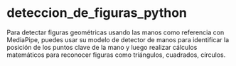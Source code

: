 # deteccion_de_figuras_python
Para detectar figuras geométricas usando las manos como referencia con MediaPipe, puedes usar su modelo de detector de manos para identificar la posición de los puntos clave de la mano y luego realizar cálculos matemáticos para reconocer figuras como triángulos, cuadrados, círculos.
